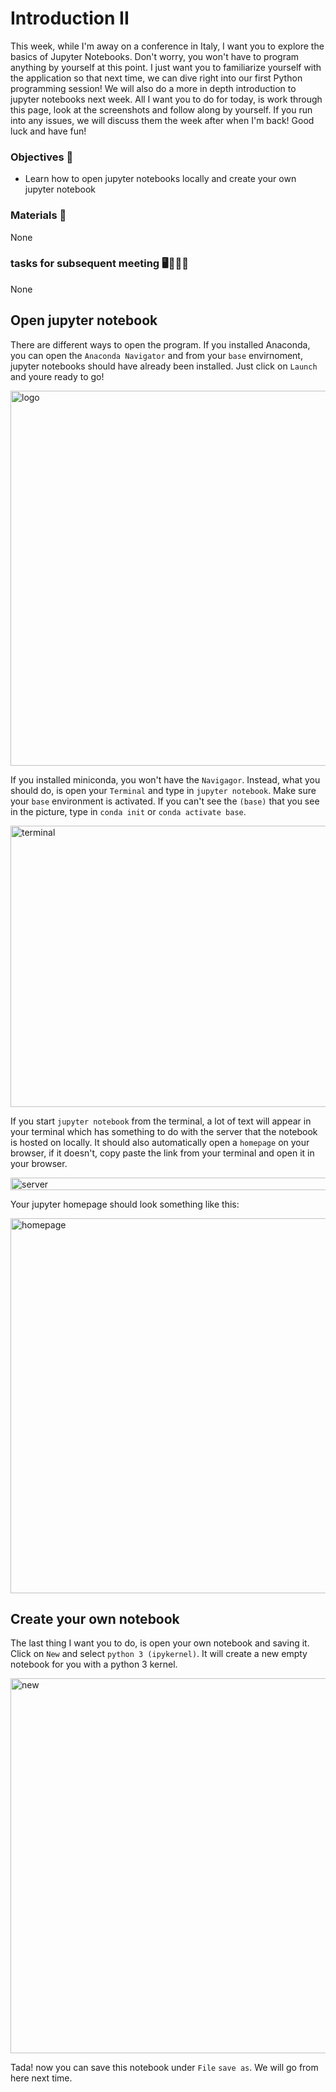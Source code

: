 # Introduction II

This week, while I'm away on a conference in Italy, I want you to explore the basics of Jupyter Notebooks. Don't worry, you won't have to program anything by yourself at this point. I just want you to familiarize yourself with the application so that next time, we can dive right into our first Python programming session! We will also do a more in depth introduction to jupyter notebooks next week.
All I want you to do for today, is work through this page, look at the screenshots and follow along by yourself. If you run into any issues, we will discuss them the week after when I'm back! Good luck and have fun!

### Objectives 📍

- Learn how to open jupyter notebooks locally and create your own jupyter notebook

### Materials 📓

None
### tasks for subsequent meeting 🖥️✍🏽📖

None

## Open jupyter notebook

There are different ways to open the program. If you installed Anaconda, you can open the `Anaconda Navigator` and from your `base` envirnoment, jupyter notebooks should have already been installed. Just click on `Launch` and youre ready to go!

<img align="center" src="https://raw.githubusercontent.com/aylinsgl/Python_For_Psychologists_23-24/master/lecture/static/anaconda_navigator.png" alt="logo" title="Twitter" width="900" height="600" />

If you installed miniconda, you won't have the `Navigagor`. Instead, what you should do, is open your `Terminal` and type in `jupyter notebook`. Make sure your `base` environment is activated. If you can't see the `(base)` that you see in the picture, type in `conda init` or `conda activate base`.

<img align="center" src="https://raw.githubusercontent.com/aylinsgl/Python_For_Psychologists_23-24/master/lecture/static/terminal_jn.png" alt="terminal" title=" " width="600" height="450" />

If you start `jupyter notebook` from the terminal, a lot of text will appear in your terminal which has something to do with the server that the notebook is hosted on locally. It should also automatically open a `homepage` on your browser, if it doesn't, copy paste the link from your terminal and open it in your browser.

<img align="center" src="https://raw.githubusercontent.com/aylinsgl/Python_For_Psychologists_23-24/master/lecture/static/jupyter_server.png" alt="server" title=" " width="600" height="20" />

Your jupyter homepage should look something like this:

<img align="center" src="https://raw.githubusercontent.com/aylinsgl/Python_For_Psychologists_23-24/master/lecture/static/jupyter_homepage.png" alt="homepage" title=" " width="900" height="600" />

## Create your own notebook

The last thing I want you to do, is open your own notebook and saving it. Click on `New` and select `python 3 (ipykernel)`. It will create a new empty notebook for you with a python 3 kernel.

<img align="center" src="https://raw.githubusercontent.com/aylinsgl/Python_For_Psychologists_23-24/master/lecture/static/open_new_nb.png" alt="new" title=" " width="900" height="600" />

Tada! now you can save this notebook under `File` `save as`. We will go from here next time. 
